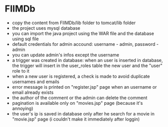 # FIIMDb

- copy the content from FIIMDb/lib folder to tomcat/lib folder
- the project uses mysql database
- you can import the java project using the WAR file and the database
   using sql file
- default credentials for admin accound: username - admin, password - admin
- you can update admin's infos except the username
- a trigger was created in database: when an user is inserted in
   database, the trigger will insert in the user_roles table the 
   new user and the "user" role to it
- when a new user is registered, a check is made to avoid duplicate
  usernames and emails
- error message is printed on "register.jsp" page when an username or 
  email already exists
- the author of the comment or the admin can delete the comment
- pagination is available only on "movies.jsp" page (because it's annoying)
- the user's ip is saved in database only after he search
  for a movie in "movie.jsp" page (i couldn't make it immediately 
  after loggin)
